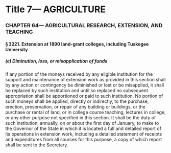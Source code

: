 
# Title 7— AGRICULTURE
### CHAPTER 64— AGRICULTURAL RESEARCH, EXTENSION, AND TEACHING
#### § 3221. Extension at 1890 land-grant colleges, including Tuskegee University
##### (e) Diminution, loss, or misapplication of funds

If any portion of the moneys received by any eligible institution for the support and maintenance of extension work as provided in this section shall by any action or contingency be diminished or lost or be misapplied, it shall be replaced by such institution and until so replaced no subsequent appropriation shall be apportioned or paid to such institution. No portion of such moneys shall be applied, directly or indirectly, to the purchase, erection, preservation, or repair of any building or buildings, or the purchase or rental of land, or in college course teaching, lectures in college, or any other purpose not specified in this section. It shall be the duty of such institution, annually, on or about the first day of January, to make to the Governor of the State in which it is located a full and detailed report of its operations in extension work, including a detailed statement of receipts and expenditures from all sources for this purpose, a copy of which report shall be sent to the Secretary.
